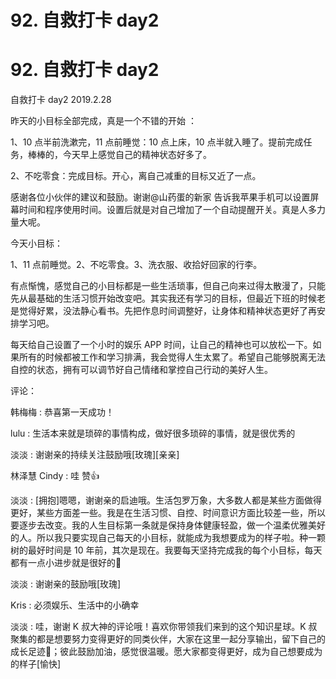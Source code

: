 # 92\. 自救打卡 day2

# 92\. 自救打卡 day2

自救打卡 day2 2019.2.28

昨天的小目标全部完成，真是一个不错的开始 ：

1、10 点半前洗漱完，11 点前睡觉：10 点上床，10 点半就入睡了。提前完成任务，棒棒的，今天早上感觉自己的精神状态好多了。

2、不吃零食：完成目标。开心，离自己减重的目标又近了一点。

感谢各位小伙伴的建议和鼓励。谢谢@山药蛋的新家 告诉我苹果手机可以设置屏幕时间和程序使用时间。设置后就是对自己增加了一个自动提醒开关。真是人多力量大呢。

今天小目标：

1、11 点前睡觉。2、不吃零食。3、洗衣服、收拾好回家的行李。

有点惭愧，感觉自己的小目标都是一些生活琐事，但自己向来过得太散漫了，只能先从最基础的生活习惯开始改变吧。其实我还有学习的目标，但最近下班的时候老是觉得好累，没法静心看书。先把作息时间调整好，让身体和精神状态更好了再安排学习吧。

每天给自己设置了一个小时的娱乐 APP 时间，让自己的精神也可以放松一下。如果所有的时候都被工作和学习排满，我会觉得人生太累了。希望自己能够脱离无法自控的状态，拥有可以调节好自己情绪和掌控自己行动的美好人生。

评论：

韩梅梅 : 恭喜第一天成功！

lulu : 生活本来就是琐碎的事情构成，做好很多琐碎的事情，就是很优秀的

淡淡 : 谢谢亲的持续关注鼓励哦[玫瑰][亲亲]

林泽慧 Cindy : 哇 赞👍

淡淡 : [拥抱]嗯嗯，谢谢亲的启迪哦。生活包罗万象，大多数人都是某些方面做得更好，某些方面差一些。我是在生活习惯、自控、时间意识方面比较差一些，所以要逐步去改变。我的人生目标第一条就是保持身体健康轻盈，做一个温柔优雅美好的人。所以我只要实现自己每天的小目标，就能成为我想要成为的样子啦。种一颗树的最好时间是 10 年前，其次是现在。我要每天坚持完成我的每个小目标，每天都有一点小进步就是很好的💪

淡淡 : 谢谢亲的鼓励哦[玫瑰]

Kris : 必须娱乐、生活中的小确幸

淡淡 : 哇，谢谢 K 叔大神的评论哦！喜欢你带领我们来到的这个知识星球。K 叔聚集的都是想要努力变得更好的同类伙伴，大家在这里一起分享输出，留下自己的成长足迹👣；彼此鼓励加油，感觉很温暖。愿大家都变得更好，成为自己想要成为的样子[愉快]